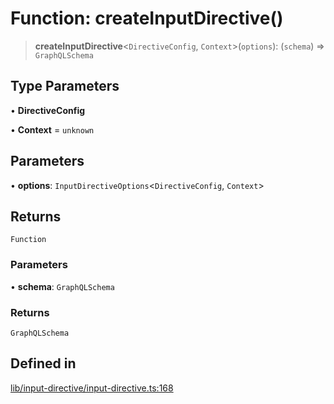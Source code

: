 # Function: createInputDirective()

> **createInputDirective**\<`DirectiveConfig`, `Context`\>(`options`): (`schema`) => `GraphQLSchema`

## Type Parameters

• **DirectiveConfig**

• **Context** = `unknown`

## Parameters

• **options**: `InputDirectiveOptions`\<`DirectiveConfig`, `Context`\>

## Returns

`Function`

### Parameters

• **schema**: `GraphQLSchema`

### Returns

`GraphQLSchema`

## Defined in

[lib/input-directive/input-directive.ts:168](https://github.com/andreisergiu98/baeta/blob/277f62f15bfdecc05d507a84e60b62e5bc08a747/packages/core/lib/input-directive/input-directive.ts#L168)
